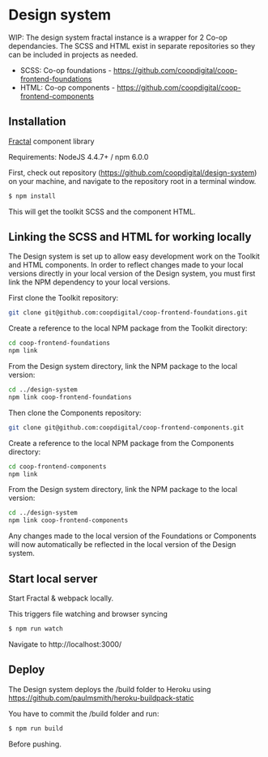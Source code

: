 # Design system

WIP: The design system fractal instance is a wrapper for 2 Co-op dependancies. The SCSS and HTML exist in separate repositories so they can be included in projects as needed.

- SCSS: Co-op foundations - https://github.com/coopdigital/coop-frontend-foundations
- HTML: Co-op components - https://github.com/coopdigital/coop-frontend-components

## Installation

[Fractal](https://fractal.build/) component library

Requirements: NodeJS 4.4.7+ / npm 6.0.0

First, check out repository (https://github.com/coopdigital/design-system) on your machine, and navigate to the repository root in a terminal window.

```sh
$ npm install
```

This will get the toolkit SCSS and the component HTML.

## Linking the SCSS and HTML for working locally

The Design system is set up to allow easy development work on the Toolkit and HTML components. In order to reflect changes made to your local versions directly in your local version of the Design system, you must first link the NPM dependency to your local versions.

First clone the Toolkit repository:

```sh
git clone git@github.com:coopdigital/coop-frontend-foundations.git
```

Create a reference to the local NPM package from the Toolkit directory:


```sh
cd coop-frontend-foundations
npm link
```

From the Design system directory, link the NPM package to the local version:

```sh
cd ../design-system
npm link coop-frontend-foundations
```

Then clone the Components repository:

```sh
git clone git@github.com:coopdigital/coop-frontend-components.git
```

Create a reference to the local NPM package from the Components directory:

```sh
cd coop-frontend-components
npm link
```

From the Design system directory, link the NPM package to the local version:

```sh
cd ../design-system
npm link coop-frontend-components
```

Any changes made to the local version of the Foundations or Components will now automatically be reflected in the local version of the Design system.

## Start local server

Start Fractal & webpack locally.

This triggers file watching and browser syncing

```sh
$ npm run watch
```

Navigate to http://localhost:3000/

## Deploy

The Design system deploys the /build folder to Heroku using https://github.com/paulmsmith/heroku-buildpack-static

You have to commit the /build folder and run:

```sh
$ npm run build
```

Before pushing.
